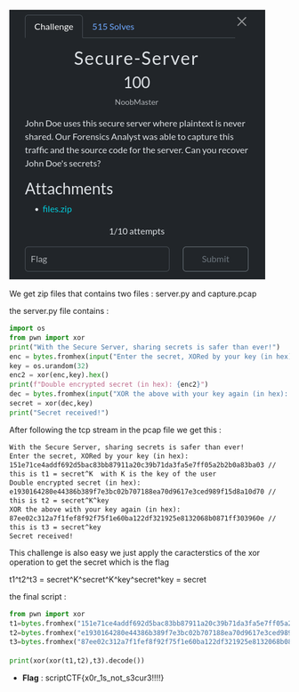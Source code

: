 ![image](./secure-server.png)

We get zip files that contains two files : server.py and capture.pcap

the server.py file contains :

```python
import os
from pwn import xor
print("With the Secure Server, sharing secrets is safer than ever!")
enc = bytes.fromhex(input("Enter the secret, XORed by your key (in hex): ").strip())
key = os.urandom(32)
enc2 = xor(enc,key).hex()
print(f"Double encrypted secret (in hex): {enc2}")
dec = bytes.fromhex(input("XOR the above with your key again (in hex): ").strip())
secret = xor(dec,key)
print("Secret received!")
```

After following the tcp stream in the pcap file we get this : 

```
With the Secure Server, sharing secrets is safer than ever!
Enter the secret, XORed by your key (in hex): 151e71ce4addf692d5bac83bb87911a20c39b71da3fa5e7ff05a2b2b0a83ba03 // this is t1 = secret^K  with K is the key of the user
Double encrypted secret (in hex): e1930164280e44386b389f7e3bc02b707188ea70d9617e3ced989f15d8a10d70 // this is t2 = secret^K^key 
XOR the above with your key again (in hex): 87ee02c312a7f1fef8f92f75f1e60ba122df321925e8132068b0871ff303960e // this is t3 = secret^key
Secret received!
```
This challenge is also easy we just apply the caracterstics of the xor operation to get the secret which is the flag

t1^t2^t3 = secret^K^secret^K^key^secret^key = secret

the final script :

```python
from pwn import xor 
t1=bytes.fromhex("151e71ce4addf692d5bac83bb87911a20c39b71da3fa5e7ff05a2b2b0a83ba03")
t2=bytes.fromhex("e1930164280e44386b389f7e3bc02b707188ea70d9617e3ced989f15d8a10d70")
t3=bytes.fromhex("87ee02c312a7f1fef8f92f75f1e60ba122df321925e8132068b0871ff303960e")

print(xor(xor(t1,t2),t3).decode())

```
- **Flag** : scriptCTF{x0r_1s_not_s3cur3!!!!}
